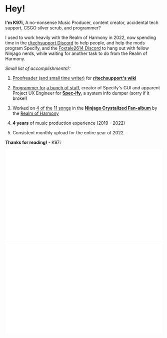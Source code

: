 # Hey!

**I'm K97i,** A no-nonsense Music Producer, content creator, accidental tech support, CSGO silver scrub, and programmer?

I used to work heavily with the Realm of Harmony in 2022, now spending time in the [r/techsupport Discord](rtech.support/discord) to help people, and help the mods program Specify, and the [Foxtale2614 Discord](https://discord.gg/NMjvvthekD) to hang out with fellow Ninjago nerds, while waiting for another task to do from the Realm of Harmony.

_Small list of accomplishments?:_
  1. [Proofreader (and small time writer)](https://github.com/r-Techsupport/rTS_Wiki/commits?author=K97i) for [**r/techsupport's wiki**](https://rtech.support/)

  2. [Programmer for](https://github.com/Spec-ify/specified/commits?author=K97i) [ a bunch of stuff](https://github.com/Spec-ify/specify/commits?author=K97i), creator of Specify's GUI and apparent Project UX Engineer for [**Spec-ify**](https://github.com/Spec-ify/specify), a system info dumper (sorry if it broke!)

  3. Worked on [4](https://www.youtube.com/watch?v=itqw1gI_R7M) [of](https://www.youtube.com/watch?v=w50t7xC3vVY) [the](https://www.youtube.com/watch?v=CEdAEuozJiI) [11 songs](https://www.youtube.com/watch?v=kfefDBrKH34) in the [**Ninjago Crystalized Fan-album**](https://sites.google.com/view/ninjagorealmofharmony/roh-archive/lego-ninjago/roh-fanalbums/season-fanalbums/crystalized) by the [Realm of Harmony](https://www.youtube.com/@R0H)

  4. **4 years** of music production experience (2019 - 2022)

  5. Consistent monthly upload for the entire year of 2022.


**Thanks for reading!**
              - K97i

[![](https://github.com/K97i/github-stats/raw/master/generated/overview.svg#gh-dark-mode-only)](https://github.com/jstrieb/github-stats)
[![](https://github.com/K97i/github-stats/raw/master/generated/languages.svg#gh-dark-mode-only)](https://github.com/jstrieb/github-stats)
